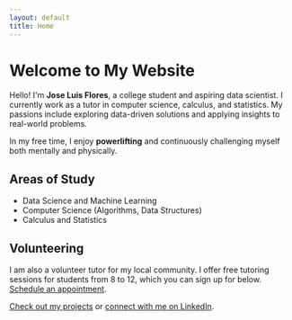 ```yaml
---
layout: default
title: Home
---
```


# Welcome to My Website

Hello! I'm **Jose Luis Flores**, a college student and aspiring data scientist. I currently work as a tutor in computer science, calculus, and statistics. My passions include exploring data-driven solutions and applying insights to real-world problems.

In my free time, I enjoy **powerlifting** and continuously challenging myself both mentally and physically.

## Areas of Study
- Data Science and Machine Learning
- Computer Science (Algorithms, Data Structures)
- Calculus and Statistics

## Volunteering
I am also a volunteer tutor for my local community. I offer free tutoring sessions for students from 8 to 12, which you can sign up for below.
[Schedule an appointment](https://docs.google.com/forms/d/e/1FAIpQLSd1rF5LPjOXTrUa49uipOUBAHnweVOT-RaY43YFupX0FUDXiA/viewform).

[Check out my projects](projects.md) or [connect with me on LinkedIn](https://www.linkedin.com/in/jose-luis-flores-645a1425a).
